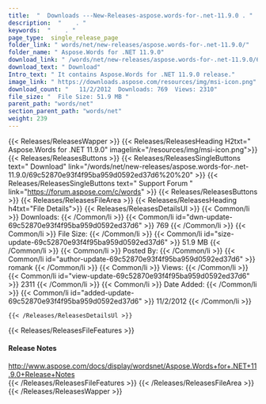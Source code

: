 ```yaml
---
title:  "  Downloads ---New-Releases-aspose.words-for-.net-11.9.0 . " 
description:  "    . " 
keywords:  "    . " 
page_type:  single_release_page
folder_link: " words/net/new-releases/aspose.words-for-.net-11.9.0/"
folder_name: " Aspose.Words for .NET 11.9.0"
download_link: " /words/net/new-releases/aspose.words-for-.net-11.9.0/69c52870e93f4f95ba959d0592ed37d6"
download_text: " Download"
Intro_text: " It contains Aspose.Words for .NET 11.9.0 release."
image_link: " https://downloads.aspose.com/resources/img/msi-icon.png"
download_count: "   11/2/2012  Downloads: 769  Views: 2310"
file_size: "  File Size: 51.9 MB "
parent_path: "words/net"
section_parent_path: "words/net"
weight: 239 
---
```


{{< Releases/ReleasesWapper >}}
  {{< Releases/ReleasesHeading H2txt=" Aspose.Words for .NET 11.9.0" imagelink="/resources/img/msi-icon.png">}}
  {{< Releases/ReleasesButtons >}}
    {{< Releases/ReleasesSingleButtons text=" Download" link="/words/net/new-releases/aspose.words-for-.net-11.9.0/69c52870e93f4f95ba959d0592ed37d6%20%20" >}}
    {{< Releases/ReleasesSingleButtons text=" Support Forum " link="https://forum.aspose.com/c/words" >}}
  {{< Releases/ReleasesButtons >}}
  {{< Releases/ReleasesFileArea >}}
    {{< Releases/ReleasesHeading h4txt="File Details">}}
    {{< Releases/ReleasesDetailsUl >}}
            {{< Common/li  >}} Downloads: {{< /Common/li >}} 
      {{< Common/li id="dwn-update-69c52870e93f4f95ba959d0592ed37d6" >}} 769 {{< /Common/li >}} 
      {{< Common/li  >}} File Size: {{< /Common/li >}} 
      {{< Common/li id="size-update-69c52870e93f4f95ba959d0592ed37d6" >}} 51.9 MB {{< /Common/li >}} 
      {{< Common/li  >}} Posted By: {{< /Common/li >}} 
      {{< Common/li id="author-update-69c52870e93f4f95ba959d0592ed37d6" >}} romank {{< /Common/li >}} 
      {{< Common/li  >}} Views: {{< /Common/li >}} 
      {{< Common/li id="view-update-69c52870e93f4f95ba959d0592ed37d6" >}} 2311 {{< /Common/li >}} 
      {{< Common/li  >}} Date Added: {{< /Common/li >}} 
      {{< Common/li id="added-update-69c52870e93f4f95ba959d0592ed37d6" >}} 11/2/2012 {{< /Common/li >}} 

    {{< /Releases/ReleasesDetailsUl >}}

  {{< Releases/ReleasesFileFeatures >}}
      <h4>Release Notes</h4><div><a href="http://www.aspose.com/docs/display/wordsnet/Aspose.Words+for+.NET+11.9.0+Release+Notes">http://www.aspose.com/docs/display/wordsnet/Aspose.Words+for+.NET+11.9.0+Release+Notes</a></div>
  {{< /Releases/ReleasesFileFeatures >}}
 {{< /Releases/ReleasesFileArea >}}
{{< /Releases/ReleasesWapper >}}


